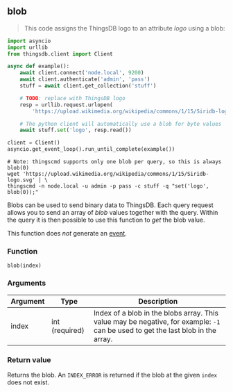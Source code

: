 ## blob

> This code assigns the ThingsDB logo to an attribute *logo* using a blob:

```python
import asyncio
import urllib
from thingsdb.client import Client

async def example():
    await client.connect('node.local', 9200)
    await client.authenticate('admin', 'pass')
    stuff = await client.get_collection('stuff')

    # TODO: replace with ThingsDB logo
    resp = urllib.request.urlopen(
        'https://upload.wikimedia.org/wikipedia/commons/1/15/Siridb-logo.svg')

    # The python client will automatically use a blob for byte values
    await stuff.set('logo', resp.read())

client = Client()
asyncio.get_event_loop().run_until_complete(example())
```

```shell
# Note: thingscmd supports only one blob per query, so this is always blob(0)
wget 'https://upload.wikimedia.org/wikipedia/commons/1/15/Siridb-logo.svg' | \
thingscmd -n node.local -u admin -p pass -c stuff -q "set('logo', blob(0));"
```

Blobs can be used to send binary data to ThingsDB. Each query request allows you to send
an array of *blob* values together with the query. Within the query it is then possible
to use this function to *get* the blob value.

This function does *not* generate an [event](#events).

### Function
`blob(index)`

### Arguments
Argument | Type | Description
-------- | ---- | -----------
index | int (required) | Index of a blob in the blobs array. This value may be negative, for example: `-1` can be used to get the last blob in the array.

### Return value
Returns the blob. An `INDEX_ERROR` is returned
if the blob at the given `index` does not exist.
